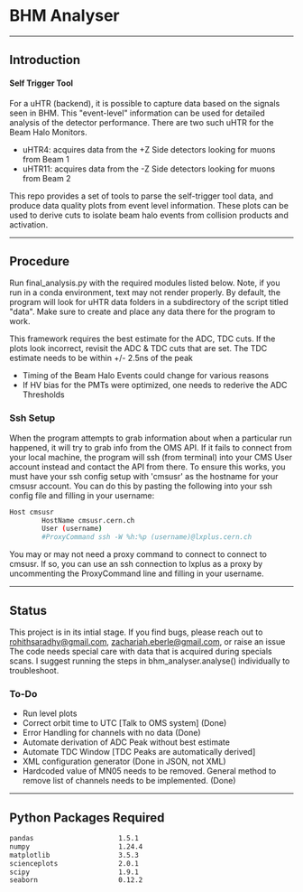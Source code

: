# BHM Analyser
---
## Introduction
#### Self Trigger Tool
For a uHTR (backend), it is possible to capture data based on the signals seen in BHM. This "event-level" information can be used for detailed analysis of the detector performance. There are two such uHTR for the Beam Halo Monitors.

- uHTR4: acquires data from the +Z Side detectors looking for muons from Beam 1
- uHTR11: acquires data from the -Z Side detectors looking for muons from Beam 2

This repo provides a set of tools to parse the self-trigger tool data, and produce data quality plots from event level information. These plots can be used to derive cuts to isolate beam halo events from collision products and activation.

---

## Procedure
Run final_analysis.py with the required modules listed below. Note, if you run in a conda environment, text may not render properly. By default, the program will look for uHTR data folders in a subdirectory of the script titled "data". Make sure to create and place any data there for the program to work.

This framework requires the best estimate for the ADC, TDC cuts.  If the plots look incorrect, revisit the ADC & TDC cuts that are set. The TDC estimate needs to be within +/- 2.5ns of the peak
- Timing of the Beam Halo Events could change for various reasons
- If HV bias for the PMTs were optimized, one needs to rederive the ADC Thresholds

### Ssh Setup
When the program attempts to grab information about when a particular run happened, it will try to grab info from the OMS API. If it fails to connect from your local machine, the program will ssh (from terminal) into your CMS User account instead and contact the API from there. To ensure this works, you must have your ssh config setup with 'cmsusr' as the hostname for your cmsusr account. You can do this by pasting the following into your ssh config file and filling in your username:
```bash
Host cmsusr
        HostName cmsusr.cern.ch
        User (username)
        #ProxyCommand ssh -W %h:%p (username)@lxplus.cern.ch
```
You may or may not need a proxy command to connect to connect to cmsusr. If so, you can use an ssh connection to lxplus as a proxy by uncommenting the ProxyCommand line and filling in your username.

---
## Status
This project is in its intial stage. If you find bugs, please reach out to rohithsaradhy@gmail.com, zachariah.eberle@gmail.com, or raise an issue
The code needs special care with data that is acquired during specials scans. I suggest running the steps in bhm_analyser.analyse() individually to troubleshoot.

### To-Do
- Run level plots
- Correct orbit time to UTC [Talk to OMS system] (Done)
- Error Handling for channels with no data (Done)
- Automate derivation of ADC Peak without best estimate
- Automate TDC Window [TDC Peaks are automatically derived]
- XML configuration generator (Done in JSON, not XML)
- Hardcoded value of MN05 needs to be removed. General method to remove list of channels needs to be implemented. (Done)
---


## Python Packages Required
```bash
pandas                     1.5.1
numpy                      1.24.4
matplotlib                 3.5.3
scienceplots               2.0.1
scipy                      1.9.1
seaborn                    0.12.2
```

